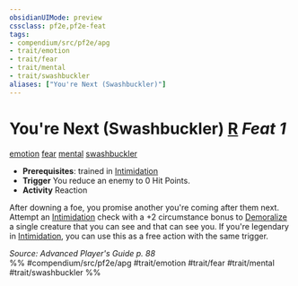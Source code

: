 ```yaml
---
obsidianUIMode: preview
cssclass: pf2e,pf2e-feat
tags:
- compendium/src/pf2e/apg
- trait/emotion
- trait/fear
- trait/mental
- trait/swashbuckler
aliases: ["You're Next (Swashbuckler)"]
---
```

# You're Next (Swashbuckler)  [R](rules/core-rulebook/chapter-9-playing-the-game.md#Actions "Reaction") *Feat 1*  
[emotion](rules/traits/emotion.md)  [fear](rules/traits/fear.md)  [mental](rules/traits/mental.md)  [swashbuckler](rules/traits/swashbuckler-apg.md)  

- **Prerequisites**: trained in [Intimidation](compendium/skills.md#Intimidation)
- **Trigger** You reduce an enemy to 0 Hit Points.
- **Activity** Reaction

After downing a foe, you promise another you're coming after them next. Attempt an [Intimidation](compendium/skills.md#Intimidation) check with a +2 circumstance bonus to [Demoralize](rules/actions/demoralize.md) a single creature that you can see and that can see you. If you're legendary in [Intimidation](compendium/skills.md#Intimidation), you can use this as a free action with the same trigger.

*Source: Advanced Player's Guide p. 88*  
%% #compendium/src/pf2e/apg #trait/emotion #trait/fear #trait/mental #trait/swashbuckler %%